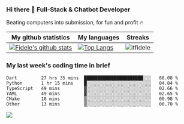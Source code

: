 ### Hi there 👋 Full-Stack & Chatbot Developer
<p>Beating computers into submission, for fun and profit 🔥</p>

|My github statistics|My languages|Streaks|
|-|-|-|
|[![Fidele's github stats](https://github-readme-stats.vercel.app/api?username=itfidele&count_private=true&show_icons=true&theme=dark&hide_title=true)](https://github.com/itfidele)|[![Top Langs](https://github-readme-stats.vercel.app/api/top-langs/?username=itfidele&show_icons=true&langs_count=10&theme=dark&layout=compact&hide_title=true)](https://github.com/itfidele)|![itfidele](https://github-readme-streak-stats.herokuapp.com/?user=itfidele&theme=dark)

### My last week's coding time in brief
<!--START_SECTION:waka-->

```text
Dart         27 hrs 35 mins  ██████████████████████░░░   88.08 %
Python       1 hr 15 mins    █░░░░░░░░░░░░░░░░░░░░░░░░   04.04 %
TypeScript   49 mins         ▓░░░░░░░░░░░░░░░░░░░░░░░░   02.66 %
YAML         49 mins         ▓░░░░░░░░░░░░░░░░░░░░░░░░   02.65 %
CMake        18 mins         ▒░░░░░░░░░░░░░░░░░░░░░░░░   00.98 %
Other        13 mins         ▒░░░░░░░░░░░░░░░░░░░░░░░░   00.70 %
```

<!--END_SECTION:waka-->

![](https://komarev.com/ghpvc/?username=itfidele)

